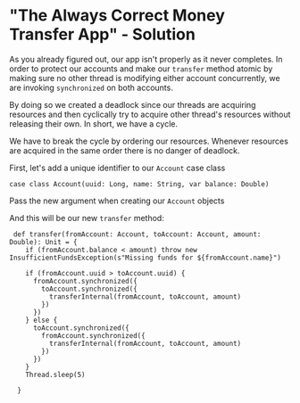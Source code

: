 # "The Always Correct Money Transfer App" - Solution

As you already figured out, our app isn't properly as it never completes.
In order to protect our accounts and make our `transfer` method atomic by making sure no other thread is modifying either account concurrently, 
we are invoking `synchronized` on both accounts.

By doing so we created a deadlock since our threads are acquiring resources and then cyclically try to acquire 
other thread's resources without releasing their own. In short, we have a cycle. 

We have to break the cycle by ordering our resources. Whenever resources are acquired in the same order there is 
no danger of deadlock.

First, let's add a unique identifier to our `Account` case class

```
case class Account(uuid: Long, name: String, var balance: Double)
```

Pass the new argument when creating our `Account` objects 

And this will be our new `transfer` method:

```
 def transfer(fromAccount: Account, toAccount: Account, amount: Double): Unit = {
    if (fromAccount.balance < amount) throw new InsufficientFundsException(s"Missing funds for ${fromAccount.name}")

    if (fromAccount.uuid > toAccount.uuid) {
      fromAccount.synchronized({
        toAccount.synchronized({
          transferInternal(fromAccount, toAccount, amount)
        })
      })
    } else {
      toAccount.synchronized({
        fromAccount.synchronized({
          transferInternal(fromAccount, toAccount, amount)
        })
      })
    }
    Thread.sleep(5)

  }
```  
